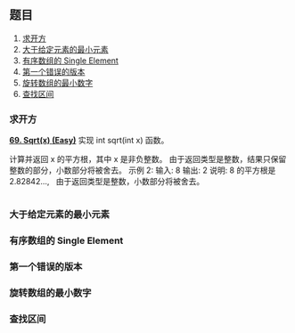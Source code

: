 ## 题目
1. <a href="#1">求开方</a>
2. <a href="#2">大于给定元素的最小元素</a>
3. <a href="#3">有序数组的 Single Element</a>
4. <a href="#4">第一个错误的版本</a>
5. <a href="#5">旋转数组的最小数字</a>
6. <a href="#6">查找区间</a>

<h3 id="1">求开方</h3>

[**69. Sqrt(x) (Easy)**](https://leetcode-cn.com/problems/sqrtx/description/)
实现 int sqrt(int x) 函数。

计算并返回 x 的平方根，其中 x 是非负整数。
由于返回类型是整数，结果只保留整数的部分，小数部分将被舍去。
示例 2: 输入: 8 输出: 2
说明: 8 的平方根是 2.82842..., 
     由于返回类型是整数，小数部分将被舍去。
```Go


```

<h3 id="2">大于给定元素的最小元素</h3>


<h3 id="3">有序数组的 Single Element</h3>


<h3 id="4">第一个错误的版本</h3>


<h3 id="5">旋转数组的最小数字</h3>


<h3 id="6">查找区间</h3>





